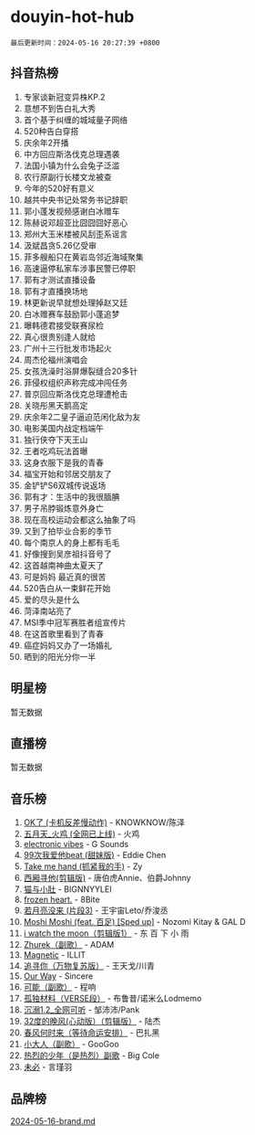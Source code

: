 # douyin-hot-hub

`最后更新时间：2024-05-16 20:27:39 +0800`

## 抖音热榜

1. 专家谈新冠变异株KP.2
1. 意想不到告白礼大秀
1. 首个基于纠缠的城域量子网络
1. 520种告白穿搭
1. 庆余年2开播
1. 中方回应斯洛伐克总理遇袭
1. 法国小镇为什么会兔子泛滥
1. 农行原副行长楼文龙被查
1. 今年的520好有意义
1. 越共中央书记处常务书记辞职
1. 郭小蓬发视频感谢白冰赠车
1. 陈赫说邓超亚比囧囧囧好恶心
1. 郑州大玉米楼被风刮歪系谣言
1. 汲斌昌贪5.26亿受审
1. 菲多艘船只在黄岩岛邻近海域聚集
1. 高速逼停私家车涉事民警已停职
1. 郭有才测试直播设备
1. 郭有才直播换场地
1. 林更新说早就想处理掉赵又廷
1. 白冰赠赛车鼓励郭小蓬追梦
1. 曝韩德君接受联赛尿检
1. 真心很贵别逢人就给
1. 广州十三行批发市场起火
1. 周杰伦福州演唱会
1. 女孩洗澡时浴屏爆裂缝合20多针
1. 菲侵权组织声称完成冲闯任务
1. 普京回应斯洛伐克总理遭枪击
1. 关晓彤黑天鹅高定
1. 庆余年2二皇子逼迫范闲化敌为友
1. 电影美国内战定档端午
1. 独行侠夺下天王山
1. 王者吃鸡玩法首曝
1. 这身衣服下是我的青春
1. 福宝开始和邻居交朋友了
1. 金铲铲S6双城传说返场
1. 郭有才：生活中的我很腼腆
1. 男子吊脖锻炼意外身亡
1. 现在高校运动会都这么抽象了吗
1. 又到了拍毕业合影的季节
1. 每个南京人的身上都有毛毛
1. 好像搜到吴彦祖抖音号了
1. 这首越南神曲太夏天了
1. 可是妈妈 最近真的很苦
1. 520告白从一束鲜花开始
1. 爱的尽头是什么
1. 菏泽南站亮了
1. MSI季中冠军赛胜者组宣传片
1. 在这首歌里看到了青春
1. 癌症妈妈又办了一场婚礼
1. 晒到的阳光分你一半

## 明星榜

暂无数据

## 直播榜

暂无数据

## 音乐榜

1. [OK了 (卡机反差慢动作)](https://sf5-hl-cdn-tos.douyinstatic.com/obj/tos-cn-ve-2774/osXWgLGizaDPmw9B0CIggvCFeIAAebk1YMe8jD) - KNOWKNOW/陈泽
1. [五月天_火鸡 (全网已上线)](https://sf5-hl-cdn-tos.douyinstatic.com/obj/tos-cn-ve-2774/oEtOMSQZstjlJ4nfBEgeqN29IbWjkmDBrFtF2C) - 火鸡
1. [electronic vibes](https://sf3-cdn-tos.douyinstatic.com/obj/tos-cn-ve-2774/oMIpXkYtpBe14gZjOFMCLfhBv1zjK1O3Ztar9Q) - G Sounds
1. [99次我爱他beat (甜妹版)](https://sf5-hl-cdn-tos.douyinstatic.com/obj/tos-cn-ve-2774/ocBPCLaDWFQr2tJdQmEDjGfSYIjegYYPBQZykZ) - Eddie Chen
1. [Take me hand (抓紧我的手)](https://sf5-hl-cdn-tos.douyinstatic.com/obj/tos-cn-ve-2774/os8GB2fDQQmJZTmtomg0gHX5fBACiEgcFgEKYg) - Zy
1. [西厢寻他(剪辑版)](https://sf5-hl-cdn-tos.douyinstatic.com/obj/tos-cn-ve-2774/oUsAVfAQKlRNxEv5qxvIB8o5qmIWUcXbzJKJhw) - 唐伯虎Annie、伯爵Johnny
1. [猫与小肚](https://sf5-hl-cdn-tos.douyinstatic.com/obj/tos-cn-ve-2774/osZeoClMECgK8DYl6VebABgbchEtPYQjZEnRtd) - BIGNNYYLEI
1. [frozen heart.](https://sf5-hl-cdn-tos.douyinstatic.com/obj/tos-cn-ve-2774/oIIWJfyjIACZA9zQMtnJ6hQQhFC4vhCupoRBsO) - 8Bite
1. [若月亮没来 (片段3)](https://sf6-cdn-tos.douyinstatic.com/obj/tos-cn-ve-2774/okfyEUsGW1B1ovJi5JiN9IjvAT2lMwA054GoEB) - 王宇宙Leto/乔浚丞
1. [Moshi Moshi (feat. 百足) [Sped up]](https://sf5-hl-cdn-tos.douyinstatic.com/obj/tos-cn-ve-2774/ocCPFQcXJLeroaIdQLIGAoeeYM3OAUYGDguHXz) - Nozomi Kitay & GAL D
1. [i watch the moon（剪辑版1）](https://sf27-cdn-tos.douyinstatic.com/obj/tos-cn-ve-2774/o0I9mSChzHZANMJIEBfkCQzzg6N5WAcVtqft9P) - 东 百 下 小 雨
1. [Zhurek（副歌）](https://sf5-hl-cdn-tos.douyinstatic.com/obj/tos-cn-ve-2774/ooQm8FBZQDlf0btEYgVpCcSCQfrdJGBEKZYBGS) - ADAM
1. [Magnetic](https://sf5-hl-cdn-tos.douyinstatic.com/obj/tos-cn-ve-2774/oAQCYdBNZfLACGDmVFAsfAtpy32tqErgQ3XgBN) - ILLIT
1. [追寻你（万物复苏版）](https://sf5-hl-cdn-tos.douyinstatic.com/obj/tos-cn-ve-2774/oYeAZJsbjIDit9APmBg8u6uDUQnHmoCf3gbo74) - 王天戈/川青
1. [Our Way](https://sf3-cdn-tos.douyinstatic.com/obj/tos-cn-ve-2774/o8tPEkQgQNCe0DPeFwZzYrbqLlnzBBrYidWkEZ) - Sincere
1. [可能（副歌）](https://sf27-cdn-tos.douyinstatic.com/obj/tos-cn-ve-2774/cde1731888894259b333569393c2fb51) - 程响
1. [孤独材料（VERSE段）](https://sf5-hl-cdn-tos.douyinstatic.com/obj/tos-cn-ve-2774/ocX7glDNHYlwFeYrGQfBZoThtvPWy8tCCEBGKQ) - 布鲁昔/诺米么Lodmemo
1. [沉溺1.2_全网可听](https://sf27-cdn-tos.douyinstatic.com/obj/tos-cn-ve-2774/ok2QoiBqsWAX9McZmWiI9gAB0EzwD4Xj6yfmtH) - 邹沛沛/Pank
1. [32度的晚风(心动版）（剪辑版）](https://sf5-hl-cdn-tos.douyinstatic.com/obj/tos-cn-ve-2774/owNyabsyWdzUulxhoJfK8IBXgp0UMQAHpvGh2B) - 陆杰
1. [春风何时来（等待命运安排）](https://sf3-cdn-tos.douyinstatic.com/obj/tos-cn-ve-2774/oICBNbD3gelMfB4WgiD1KI2jQtXZE2FgHLwtsl) - 巴扎黑
1. [小大人（副歌）](https://sf5-hl-cdn-tos.douyinstatic.com/obj/tos-cn-ve-2774/oIhaDwehWhLFsVIG7QIICLLazDNGJAGg5geeb4) - GooGoo
1. [热烈的少年（是热烈）副歌](https://sf3-cdn-tos.douyinstatic.com/obj/tos-cn-ve-2774/owVNI0CLDAUMtSz6TEYvfFBFL4UDFFhLfgK8fa) - Big Cole
1. [未必](https://sf3-cdn-tos.douyinstatic.com/obj/tos-cn-ve-2774/ogntQMFnKQDZUgTCYuJgfLEtleYZZFxBQqhhFB) - 言瑾羽

## 品牌榜

[2024-05-16-brand.md](2024-05-16-brand.md)
